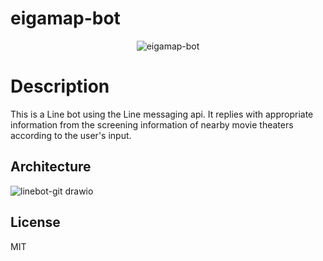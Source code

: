 # eigamap-bot
<div align="center">
  <img src="https://user-images.githubusercontent.com/40885517/133967684-ace59e32-38eb-4f4f-9f43-b8aed5f5f6e2.jpg" alt="eigamap-bot" title="となりの映画館">
</div>

# Description
<!-- ![GitHub code size in bytes](https://img.shields.io/github/languages/code-size/satoru02/eigamap)
![GitHub top language](https://img.shields.io/github/languages/top/satoru02/eigamap)
![Twitter URL](https://img.shields.io/twitter/url?style=social&url=https%3A%2F%2Feigamap) -->

This is a Line bot using the Line messaging api.
It replies with appropriate information from the screening information of nearby movie theaters according to the user's input.

## Architecture
![linebot-git drawio](https://user-images.githubusercontent.com/40885517/133967156-8469a838-0fc0-42cb-9e01-a71110598f5a.png)

## License
MIT
